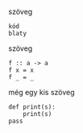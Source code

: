 szöveg

    kód
    blaty

szöveg

    f :: a -> a
    f x = x
    f _ = _

még egy kis szöveg

    def print(s):
        print(s)
    pass
